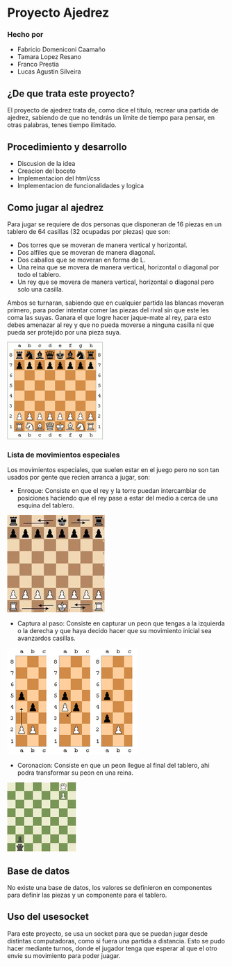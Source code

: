 # Proyecto Ajedrez

### Hecho por

- Fabricio Domeniconi Caamaño
- Tamara Lopez Resano
- Franco Prestia
- Lucas Agustin Silveira

## ¿De que trata este proyecto?

El proyecto de ajedrez trata de, como dice el título, recrear una partida de ajedrez, sabiendo de que no tendrás un límite de tiempo para pensar, en otras palabras, tenes tiempo ilimitado. 

## Procedimiento y desarrollo

- Discusion de la idea
- Creacion del boceto
- Implementacion del html/css
- Implementacion de funcionalidades y logica

## Como jugar al ajedrez
 
Para jugar se requiere de dos personas que disponeran de 16 piezas en un tablero de 64 casillas (32 ocupadas por piezas) que son: 

- Dos torres que se moveran de manera vertical y horizontal.
- Dos alfiles que se moveran de manera diagonal.
- Dos caballos que se moveran en forma de L.
- Una reina que se movera de manera vertical, horizontal o diagonal por todo el tablero.
- Un rey que se movera de manera vertical, horizontal o diagonal pero solo una casilla.

Ambos se turnaran, sabiendo que en cualquier partida las blancas moveran primero, para poder intentar comer las piezas del rival sin que este les coma las suyas. Ganara el que logre hacer jaque-mate al rey, para esto debes amenazar al rey y que no pueda moverse a ninguna casilla ni que pueda ser protejido por una pieza suya. 


![](/imagenes/tablero.jpg)


### Lista de movimientos especiales

Los movimientos especiales, que suelen estar en el juego pero no son tan usados por gente que recien arranca a jugar, son:

- Enroque: Consiste en que el rey y la torre puedan intercambiar de posiciones haciendo que el rey pase a estar del medio a cerca de una esquina del tablero.


![](/imagenes/enroque.jpg)

- Captura al paso: Consiste en capturar un peon que tengas a la izquierda o la derecha y que haya decido hacer que su movimiento inicial sea avanzardos casillas.


![](/imagenes/captura.jpg)

 
- Coronacion: Consiste en que un peon llegue al final del tablero, ahi podra transformar su peon en una reina.


![](/imagenes/promocionar.jpg)


## Base de datos

No existe una base de datos, los valores se definieron en componentes para definir las piezas y un componente para el tablero. 

## Uso del usesocket

Para este proyecto, se usa un socket para que se puedan jugar desde distintas computadoras, como si fuera una partida a distancia. Esto se pudo hacer mediante turnos, donde el jugador tenga que esperar al que el otro envie su movimiento para poder juagar.
